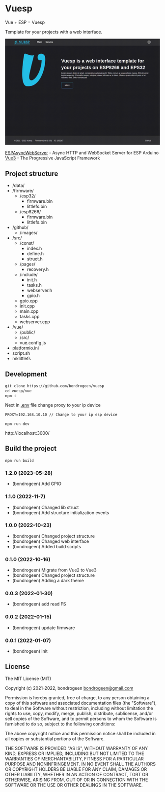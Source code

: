 # Vuesp

Vue + ESP = Vuesp

Template for your projects with a web interface.

![image](https://raw.githubusercontent.com/bondrogeen/vuesp/master/github/images/screen.gif)

[ESPAsyncWebServer](https://github.com/me-no-dev/ESPAsyncWebServer) - Async HTTP and WebSocket Server for ESP Arduino  
[Vue3](https://vuejs.org/) - The Progressive JavaScript Framework

## Project structure

- /data/
- /firmware/
  - /esp32/
    - firmware.bin
    - littlefs.bin
  - /esp8266/
    - firmware.bin
    - littlefs.bin
- /github/
  - /images/
- /src/
  - /const/
    - index.h
    - define.h
    - struct.h
  - /pages/
    - recovery.h
  - /include/
    - init.h
    - tasks.h
    - webserver.h
    - gpio.h
  - gpio.cpp
  - init.cpp
  - main.cpp
  - tasks.cpp
  - webserver.cpp
- /vue/
  - /public/
  - /src/
  - vue.config.js
- platformio.ini
- script.sh
- mklittlefs

## Development

```
git clone https://github.com/bondrogeen/vuesp
cd vuesp/vue
npm i
```

Next in [.env](./vue/.env) file change proxy to your ip device

```
PROXY=192.168.10.10 // Change to your ip esp device
```

```
npm run dev
```

http://localhost:3000/

## Build the project

```
npm run build
```


### 1.2.0 (2023-05-28)

- (bondrogeen) Add GPIO

### 1.1.0 (2022-11-7)

- (bondrogeen) Changed lib struct
- (bondrogeen) Add structure initialization events

### 1.0.0 (2022-10-23)

- (bondrogeen) Changed project structure
- (bondrogeen) Changed web interface
- (bondrogeen) Added build scripts

### 0.1.0 (2022-10-16)

- (bondrogeen) Migrate from Vue2 to Vue3
- (bondrogeen) Changed project structure
- (bondrogeen) Adding a dark theme

### 0.0.3 (2022-01-30)

- (bondrogeen) add read FS

### 0.0.2 (2022-01-15)

- (bondrogeen) update firmware

### 0.0.1 (2022-01-07)

- (bondrogeen) init

## License

The MIT License (MIT)

Copyright (c) 2021-2022, bondrogeen <bondrogeen@gmail.com>

Permission is hereby granted, free of charge, to any person obtaining a copy
of this software and associated documentation files (the "Software"), to deal
in the Software without restriction, including without limitation the rights
to use, copy, modify, merge, publish, distribute, sublicense, and/or sell
copies of the Software, and to permit persons to whom the Software is
furnished to do so, subject to the following conditions:

The above copyright notice and this permission notice shall be included in
all copies or substantial portions of the Software.

THE SOFTWARE IS PROVIDED "AS IS", WITHOUT WARRANTY OF ANY KIND, EXPRESS OR
IMPLIED, INCLUDING BUT NOT LIMITED TO THE WARRANTIES OF MERCHANTABILITY,
FITNESS FOR A PARTICULAR PURPOSE AND NONINFRINGEMENT. IN NO EVENT SHALL THE
AUTHORS OR COPYRIGHT HOLDERS BE LIABLE FOR ANY CLAIM, DAMAGES OR OTHER
LIABILITY, WHETHER IN AN ACTION OF CONTRACT, TORT OR OTHERWISE, ARISING FROM,
OUT OF OR IN CONNECTION WITH THE SOFTWARE OR THE USE OR OTHER DEALINGS IN
THE SOFTWARE.
